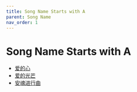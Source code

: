```yaml
---
title: Song Name Starts with A
parent: Song Name 
nav_order: 1
---
```


# Song Name Starts with A

- [爱的心](/lyrics/Zhao_Mu_Yang/aidexin)
- [爱的光芒](/lyrics/Hu_Xi/aideguangmang)
- [安魂进行曲](/lyrics/Wang_Yong/anhunjinxingqu)